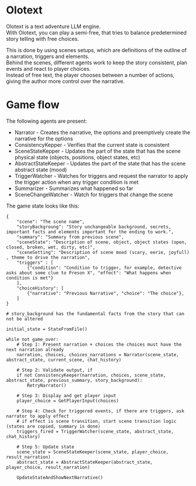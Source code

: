 # Olotext

Olotext is a text adventure LLM engine.  
With Olotext, you can play a semi-free, that tries to balance predetermined story telling with free choices.  

This is done by using scenes setups, which are definitions of the outline of a narration, triggers and elements.  
Behind the scenes, different agents work to keep the story consistent, plan events and react to player choices.  
Instead of free text, the player chooses between a number of actions, giving the author more control over the narrative.  

# Game flow

The following agents are present:
- Narrator - Creates the narrative, the options and preemptively create the narrative for the options
- ConsistencyKepper - Verifies that the current state is consistent
- SceneStateKepper - Updates the part of the state that has the scene physical state (objects, positions, object states, etc) 
- AbstractStateKeeper - Updates the part of the state that has the scene abstract state (mood)
- TriggerWatcher - Watches for triggers and request the narrator to apply the trigger action when any trigger condition is met
- Summarizer - Summarizes what happened so far  
- SceneChangeWatcher - Watch for triggers that change the scene  

The game state looks like this:

```
{
    "scene": "The scene name",
    "storyBackgroung": "Story unchangeable background, secrets, important facts and elements important for the ending to work.",
    "summary": "Summary from previous scene",
    "sceneState": "Description of scene, object, object states (open, closed, broken, wet, dirty, etc)",
    "sceneSetting": "Description of scene mood (scary, eerie, joyfull) , theme to drive the narration",
    "triggers" : [
        {"condition": "Condition to trigger, for example, detective asks about some clue to Preson X", "effect": "What happens when condition is met"}
    ],
    "choiceHistory": [
        {"narrative": "Previous Narrative", "choice": "The choice"}, 
    ]
}
```


```
# story_background has the fundamental facts from the story that can not be altered 

initial_state = StateFromFile()

while not game_over:
    # Step 1: Present narration + choices the choices must have the next narration already
    narration, choices, choices_narrations = Narrator(scene_state, abstract_state, current_scene, chat_history)

    # Step 2: Validate output, if 
    if not ConsistencyKeeper(narration, choices, scene_state, abstract_state, previous_summary, story_background):
        RetryNarrator()
        
    # Step 3: Display and get player input
    player_choice = GetPlayerInput(choices)
   
    # Step 4: Check for triggered events, if there are triggers, ask narrator to apply effect
    # if effect is scene transition, start scene transition logic (states are copied, summary is done)
    triggers_fired = TriggerWatcher(scene_state, abstract_state, chat_history)
 
    # Step 5: Update state
    scene_state = SceneStateKeeper(scene_state, player_choice, result_narration)
    abstract_state = AbstractStateKeeper(abstract_state, player_choice, result_narration)

    UpdateStateAndShowNextNarrative()
```

